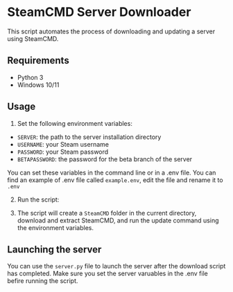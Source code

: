 # SteamCMD Server Downloader

This script automates the process of downloading and updating a server using SteamCMD.

## Requirements
- Python 3
- Windows 10/11

## Usage

1. Set the following environment variables:
  - `SERVER`: the path to the server installation directory
  - `USERNAME`: your Steam username
  - `PASSWORD`: your Steam password
  - `BETAPASSWORD`: the password for the beta branch of the server
  
  You can set these variables in the command line or in a .env file.
  You can find an example of .env file called `example.env`, edit the file and rename it to `.env`

2. Run the script:

3. The script will create a `SteamCMD` folder in the current directory, download and extract SteamCMD, and run the update command using the environment variables.

## Launching the server

You can use the `server.py` file to launch the server after the download script has completed.
Make sure you set the server varuables  in the .env file befire running the script.
